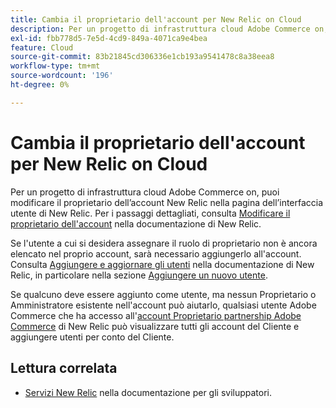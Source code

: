 ```yaml
---
title: Cambia il proprietario dell'account per New Relic on Cloud
description: Per un progetto di infrastruttura cloud Adobe Commerce on, puoi modificare il proprietario dell’account New Relic nella pagina dell’interfaccia utente di New Relic. Per i passaggi dettagliati, consulta [Modificare il proprietario dell’account](https://docs.newrelic.com/docs/accounts/accounts/roles-permissions/change-account-owner) nella documentazione di New Relic.
exl-id: fbb778d5-7e5d-4cd9-849a-4071ca9e4bea
feature: Cloud
source-git-commit: 83b21845cd306336e1cb193a9541478c8a38eea8
workflow-type: tm+mt
source-wordcount: '196'
ht-degree: 0%

---
```


# Cambia il proprietario dell&#39;account per New Relic on Cloud

Per un progetto di infrastruttura cloud Adobe Commerce on, puoi modificare il proprietario dell’account New Relic nella pagina dell’interfaccia utente di New Relic. Per i passaggi dettagliati, consulta [Modificare il proprietario dell&#39;account](https://docs.newrelic.com/docs/accounts/accounts/roles-permissions/change-account-owner) nella documentazione di New Relic.

Se l&#39;utente a cui si desidera assegnare il ruolo di proprietario non è ancora elencato nel proprio account, sarà necessario aggiungerlo all&#39;account. Consulta [Aggiungere e aggiornare gli utenti](https://docs.newrelic.com/docs/accounts/accounts/roles-permissions/add-update-users) nella documentazione di New Relic, in particolare nella sezione [Aggiungere un nuovo utente](https://docs.newrelic.com/docs/accounts/accounts/roles-permissions/add-update-users#adding_users).

Se qualcuno deve essere aggiunto come utente, ma nessun Proprietario o Amministratore esistente nell&#39;account può aiutarlo, qualsiasi utente Adobe Commerce che ha accesso all&#39;[account Proprietario partnership Adobe Commerce](https://account.newrelic.com/accounts/1311131/users) di New Relic può visualizzare tutti gli account del Cliente e aggiungere utenti per conto del Cliente.

## Lettura correlata

* [Servizi New Relic](https://devdocs.magento.com/guides/v2.3/cloud/project/new-relic.html) nella documentazione per gli sviluppatori.
